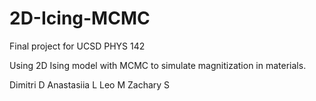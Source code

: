 # 2D-Icing-MCMC
Final project for UCSD PHYS 142 

Using 2D Ising model with MCMC to simulate magnitization in materials. 

Dimitri D
Anastasiia L
Leo M
Zachary S
